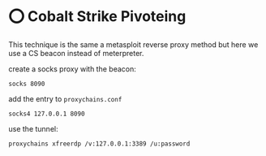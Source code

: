 # ⭕ Cobalt Strike Pivoteing

This technique is the same a metasploit reverse proxy method but here we use a CS beacon instead of meterpreter.

create a socks proxy with the beacon:

```
socks 8090
```

add the entry to `proxychains.conf`

```
socks4 127.0.0.1 8090
```

use the tunnel:

```
proxychains xfreerdp /v:127.0.0.1:3389 /u:password
```
